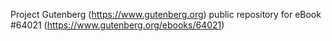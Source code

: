 Project Gutenberg (https://www.gutenberg.org) public repository for eBook #64021 (https://www.gutenberg.org/ebooks/64021)
